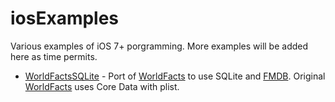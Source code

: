 iosExamples
===========

Various examples of iOS 7+ porgramming. More examples will be added here as time permits.

* [WorldFactsSQLite](https://github.com/muquit/iosExamples/tree/master/WorldFactsSQLite) - Port of [WorldFacts](https://github.com/kharrison/CodeExamples/tree/master/WorldFacts) to use SQLite and [FMDB](https://github.com/ccgus/fmdb). Original  [WorldFacts](https://github.com/kharrison/CodeExamples/tree/master/WorldFacts) uses Core Data with plist. 
